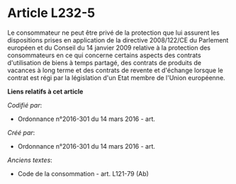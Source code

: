 # Article L232-5

Le consommateur ne peut être privé de la protection que lui assurent les dispositions prises en application de la directive
2008/122/CE du Parlement européen et du Conseil du 14 janvier 2009 relative à la protection des consommateurs en ce qui
concerne certains aspects des contrats d'utilisation de biens à temps partagé, des contrats de produits de vacances à long
terme et des contrats de revente et d'échange lorsque le contrat est régi par la législation d'un Etat membre de l'Union
européenne.

**Liens relatifs à cet article**

_Codifié par_:

  - Ordonnance n°2016-301 du 14 mars 2016 - art.

_Créé par_:

  - Ordonnance n°2016-301 du 14 mars 2016 - art.

_Anciens textes_:

  - Code de la consommation - art. L121-79 (Ab)
